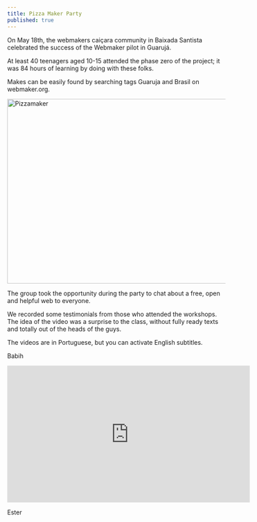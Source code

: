 ```yaml
---
title: Pizza Maker Party
published: true
---
```

On May 18th, the webmakers caiçara community in Baixada Santista celebrated the success of the Webmaker pilot in Guarujá.

At least 40 teenagers aged 10-15 attended the phase zero  of the project; it was 84 hours of learning by doing with these folks.

Makes can be easily found by searching tags Guaruja and Brasil on webmaker.org.

<a data-flickr-embed="true" data-footer="true"  href="https://www.flickr.com/photos/_coragem/albums/72157644989641315" title="Pizzamaker"><img src="https://c6.staticflickr.com/4/3867/14330950181_2c941f6583_z.jpg" width="640" height="425" alt="Pizzamaker"></a><script async src="//embedr.flickr.com/assets/client-code.js" charset="utf-8"></script>

The group took the opportunity during the party to chat about a free, open and helpful web to everyone.

We recorded some testimonials from those who attended the workshops. The idea of the video was a surprise to the class, without fully ready texts and totally out of the heads of the guys.

The videos are in Portuguese, but you can activate English subtitles.

Babih
<iframe width="560" height="315" src="https://www.youtube.com/embed/6sKvRuphKIE" frameborder="0" allowfullscreen></iframe>

Ester
